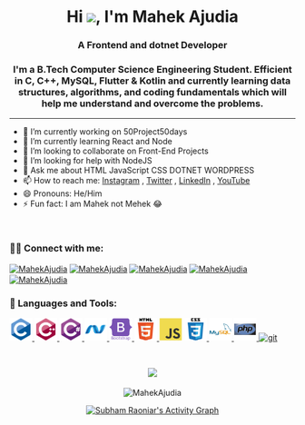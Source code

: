 <h1 align="center">Hi <img src="https://raw.githubusercontent.com/MartinHeinz/MartinHeinz/master/wave.gif" width="30px">, I'm Mahek Ajudia</h1>
<h3 align="center">A Frontend and dotnet Developer</h3>
<h3 align="center">I'm a B.Tech Computer Science Engineering Student. Efficient in C, C++, MySQL, Flutter & Kotlin and currently learning data structures, algorithms, and coding fundamentals which will help me understand and overcome the problems.</h3><hr>

- 🔭 I’m currently working on 50Project50days
- 🌱 I’m currently learning React and Node
- 👯 I’m looking to collaborate on Front-End Projects
- 🤔 I’m looking for help with NodeJS
- 💬 Ask me about HTML JavaScript CSS DOTNET WORDPRESS 
- 📫 How to reach me: [Instagram](https://www.instagram.com/mahekajudia) , [Twitter](https://www.twitter.com/MahekAjudia) , [LinkedIn](https://www.linkedin.com/in/mahek-ajudia-361185197/) , [YouTube](https://www.youtube.com/c/MahekAjudia)
- 😄 Pronouns: He/Him
- ⚡ Fun fact: I am Mahek not Mehek 😂

<br>
<h3 align="left"> 👨‍🎓 Connect with me:</h3>
<p align="left">
<a href="https://twitter.com/MahekAjudia" target="blank"><img align="center" src="https://raw.githubusercontent.com/rahuldkjain/github-profile-readme-generator/master/src/images/icons/Social/twitter.svg" alt="MahekAjudia" height="30" width="40" /></a>
<a href="https://linkedin.com/in/MahekAjudia" target="blank"><img align="center" src="https://raw.githubusercontent.com/rahuldkjain/github-profile-readme-generator/master/src/images/icons/Social/linked-in-alt.svg" alt="MahekAjudia" height="30" width="40" /></a>
<a href="https://instagram.com/MahekAjudia" target="blank"><img align="center" src="https://raw.githubusercontent.com/rahuldkjain/github-profile-readme-generator/master/src/images/icons/Social/instagram.svg" alt="MahekAjudia" height="30" width="40" /></a>
  <a href="https://www.youtube.com/mahekajudia" target="blank"><img align="center" src="https://github.com/rahuldkjain/github-profile-readme-generator/blob/master/src/images/icons/Social/youtube.svg" alt="MahekAjudia" height="30" width="40" /></a>
<a href="https://www.leetcode.com/MahekAjudia" target="blank"><img align="center" src="https://raw.githubusercontent.com/rahuldkjain/github-profile-readme-generator/master/src/images/icons/Social/leet-code.svg" alt="MahekAjudia" height="30" width="40" /></a>
</p>

<h3 align="left"> 🚀 Languages and Tools:</h3>
<p align="left"> 
            <a href="https://www.cprogramming.com/" target="_blank" rel="noreferrer"> <img       src="https://raw.githubusercontent.com/devicons/devicon/master/icons/c/c-original.svg" alt="c" width="40" height="40" /> </a> 
            <a href="https://www.w3schools.com/cpp/" target="_blank" rel="noreferrer"> <img src="https://raw.githubusercontent.com/devicons/devicon/master/icons/cplusplus/cplusplus-original.svg" alt="cplusplus" width="40" height="40" /> </a> 
            <a href="https://www.c-sharpcorner.com/csharp-tutorials" target="_blank" rel="noreferrer"> <img src="https://github.com/devicons/devicon/blob/master/icons/csharp/csharp-original.svg" alt="c" width="40" height="40" /> </a>
            <a href="https://dotnet.microsoft.com/en-us/" target="_blank" rel="noreferrer"> <img src="https://github.com/devicons/devicon/blob/master/icons/dot-net/dot-net-original.svg" alt="c" width="40" height="40" /> </a>
            <a href="https://getbootstrap.com" target="_blank" rel="noreferrer"> <img src="https://raw.githubusercontent.com/devicons/devicon/master/icons/bootstrap/bootstrap-plain-wordmark.svg" alt="bootstrap" width="40" height="40" /> </a> 
            <a href="https://www.w3.org/html/" target="_blank" rel="noreferrer"> <img src="https://raw.githubusercontent.com/devicons/devicon/master/icons/html5/html5-original-wordmark.svg" alt="html5" width="40" height="40" /> </a>
            <a href="https://developer.mozilla.org/en-US/docs/Web/JavaScript" target="_blank" rel="noreferrer"> <img src="https://raw.githubusercontent.com/devicons/devicon/master/icons/javascript/javascript-original.svg" alt="javascript" width="40" height="40" /></a> 
            <a href="https://www.w3schools.com/css/" target="_blank"rel="noreferrer"> <img src="https://raw.githubusercontent.com/devicons/devicon/master/icons/css3/css3-original-wordmark.svg" alt="css3" width="40" height="40" /> </a>
            <a href="https://www.mysql.com/" target="_blank" rel="noreferrer"> <img src="https://raw.githubusercontent.com/devicons/devicon/master/icons/mysql/mysql-original-wordmark.svg" alt="mysql" width="40" height="40" /> </a> 
            <a href="https://www.php.net" target="_blank" rel="noreferrer"> <img src="https://raw.githubusercontent.com/devicons/devicon/master/icons/php/php-original.svg" alt="php" width="40" height="40" /> </a> 
            <a href="https://git-scm.com/" target="_blank" rel="noreferrer"> <img src="https://www.vectorlogo.zone/logos/git-scm/git-scm-icon.svg" alt="git" width="40" height="40" /> </a>
           
</p>

<br/>
<p align="center"><img src="https://github-readme-stats.vercel.app/api?username=mahekajudia&&show_icons=true&title_color=ffffff&icon_color=bb2acf&text_color=daf7dc&bg_color=52BE80"></p>
<p align="center"><img align="center" src="https://github-readme-streak-stats.herokuapp.com/?user=MahekAjudia&" alt="MahekAjudia" /></p>

<p align="center"><a href="https://github.com/mahekajudia/github-readme-activity-graph"><img alt="Subham Raoniar's Activity Graph" src="https://activity-graph.herokuapp.com/graph?username=mahekajudia&bg_color=0D1117&color=5BCDEC&line=5BCDEC&point=FFFFFF&hide_border=true" /></a></p>

